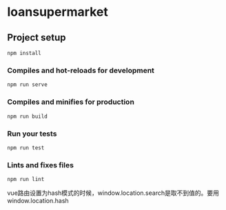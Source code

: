 # loansupermarket

## Project setup
```
npm install
```

### Compiles and hot-reloads for development
```
npm run serve
```

### Compiles and minifies for production
```
npm run build
```

### Run your tests
```
npm run test
```

### Lints and fixes files
```
npm run lint
```

vue路由设置为hash模式的时候，window.location.search是取不到值的。要用window.location.hash






